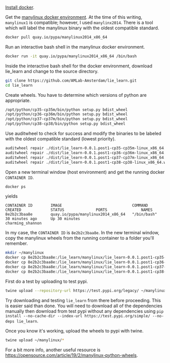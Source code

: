 [Install docker](https://docs.docker.com/get-docker/).

Get the [manylinux docker environment](https://github.com/pypa/manylinux). 
At the time of this writing, `manylinux1` is compatible; however, I used `manylinx2014`. 
There is a tool which will label the manylinux binary with the oldest compatible standard. 

```bash
docker pull quay.io/pypa/manylinux2014_x86_64
```

Run an interactive bash shell in the manylinux docker environment.

```bash
docker run -it quay.io/pypa/manylinux2014_x86_64 /bin/bash
```

Inside the interactive bash shell for the docker environment, download lie_learn and change to the source directory.

```bash
git clone https://github.com/AMLab-Amsterdam/lie_learn.git
cd lie_learn
```

Create wheels. You have to determine which versions of python are appropriate.

```bash
/opt/python/cp35-cp35m/bin/python setup.py bdist_wheel
/opt/python/cp36-cp36m/bin/python setup.py bdist_wheel
/opt/python/cp37-cp37m/bin/python setup.py bdist_wheel
/opt/python/cp38-cp38/bin/python setup.py bdist_wheel
```

Use auditwheel to check for success and modify the binaries to be labeled with the oldest compatible standard (lowest
 priority).

```bash
auditwheel repair ./dist/lie_learn-0.0.1.post1-cp35-cp35m-linux_x86_64.whl -w ./manylinux
auditwheel repair ./dist/lie_learn-0.0.1.post1-cp36-cp36m-linux_x86_64.whl -w ./manylinux
auditwheel repair ./dist/lie_learn-0.0.1.post1-cp37-cp37m-linux_x86_64.whl -w ./manylinux
auditwheel repair ./dist/lie_learn-0.0.1.post1-cp38-cp38-linux_x86_64.whl -w ./manylinux
``` 

Open a new terminal window (host environment) and get the running docker `CONTAINER ID`.

```bash
docker ps
```

yields

```
CONTAINER ID        IMAGE                               COMMAND             CREATED             STATUS              PORTS               NAMES
8e2b2c3baa8e        quay.io/pypa/manylinux2014_x86_64   "/bin/bash"         30 minutes ago      Up 30 minutes                           charming_shannon
```

In my case, the `CONTAINER ID` is `8e2b2c3baa8e`. 
In the new terminal window, copy the manylinux wheels from the running container to a folder you'll remember.

```bash
mkdir ~/manylinux
docker cp 8e2b2c3baa8e:/lie_learn/manylinux/lie_learn-0.0.1.post1-cp35-cp35m-manylinux1_x86_64.whl ~/manylinux/
docker cp 8e2b2c3baa8e:/lie_learn/manylinux/lie_learn-0.0.1.post1-cp36-cp36m-manylinux1_x86_64.whl ~/manylinux/
docker cp 8e2b2c3baa8e:/lie_learn/manylinux/lie_learn-0.0.1.post1-cp37-cp37m-manylinux1_x86_64.whl ~/manylinux/
docker cp 8e2b2c3baa8e:/lie_learn/manylinux/lie_learn-0.0.1.post1-cp38-cp38-manylinux1_x86_64.whl ~/manylinux/
```

First do a test by uploading to test pypi. 

```bash
twine upload --repository-url https://test.pypi.org/legacy/ ~/manylinux/*
```

Try downloading and testing `lie_learn` from there before proceeding. 
This is easier said than done. You will need to download all of the dependencies manually then download from test 
pypi without any dependencies using 
`pip install --no-cache-dir --index-url https://test.pypi.org/simple/ --no-deps lie_learn`.
 
Once you know it's working, upload the wheels to pypi with twine.

```bash
twine upload ~/manylinux/*
```

For a bit more info, another useful resource is https://opensource.com/article/19/2/manylinux-python-wheels.